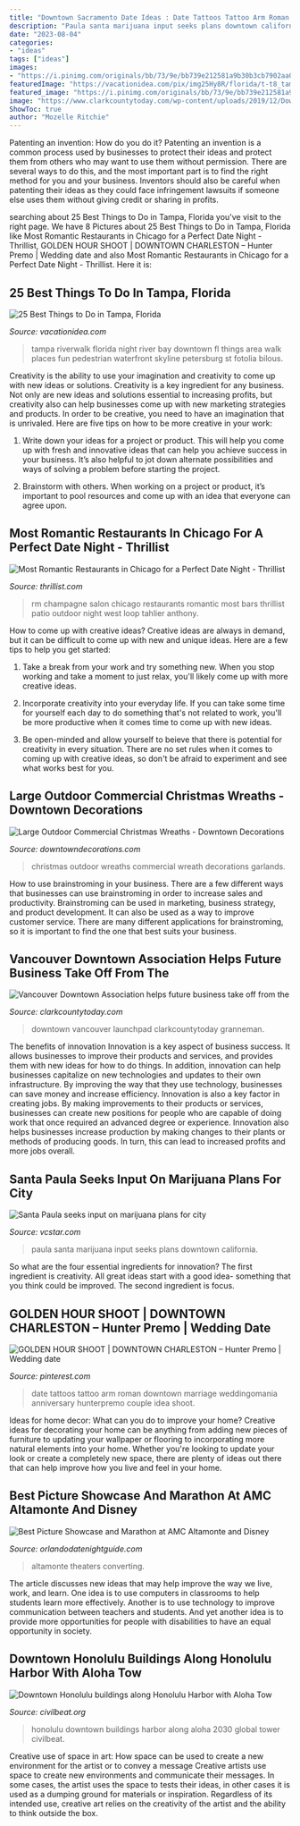 ```yaml
---
title: "Downtown Sacramento Date Ideas : Date Tattoos Tattoo Arm Roman Downtown Marriage Weddingomania Anniversary Hunterpremo Couple Idea Shoot"
description: "Paula santa marijuana input seeks plans downtown california"
date: "2023-08-04"
categories:
- "ideas"
tags: ["ideas"]
images:
- "https://i.pinimg.com/originals/bb/73/9e/bb739e212581a9b30b3cb7902aa015bc.jpg"
featuredImage: "https://vacationidea.com/pix/img25Hy8R/florida/t-t8_tampa_riverwalk_5546_mobi.jpg"
featured_image: "https://i.pinimg.com/originals/bb/73/9e/bb739e212581a9b30b3cb7902aa015bc.jpg"
image: "https://www.clarkcountytoday.com/wp-content/uploads/2019/12/Downtown-Vancouver-Launchpad-Clark-County-Today-001.jpg"
ShowToc: true
author: "Mozelle Ritchie"
---
```



Patenting an invention: How do you do it?
Patenting an invention is a common process used by businesses to protect their ideas and protect them from others who may want to use them without permission. There are several ways to do this, and the most important part is to find the right method for you and your business. Inventors should also be careful when patenting their ideas as they could face infringement lawsuits if someone else uses them without giving credit or sharing in profits.

	

		
searching about 25 Best Things to Do in Tampa, Florida you've visit to the right page. We have 8 Pictures about 25 Best Things to Do in Tampa, Florida like Most Romantic Restaurants in Chicago for a Perfect Date Night - Thrillist, GOLDEN HOUR SHOOT | DOWNTOWN CHARLESTON – Hunter Premo | Wedding date and also Most Romantic Restaurants in Chicago for a Perfect Date Night - Thrillist. Here it is:
		
    
## 25 Best Things To Do In Tampa, Florida

<img loading=lazy src="https://vacationidea.com/pix/img25Hy8R/florida/t-t8_tampa_riverwalk_5546_mobi.jpg" onerror="this.onerror=null;this.src='https://tse2.mm.bing.net/th?id=OIP.BKr5LVl3028G37B83ROizwHaE7&amp;pid=15.1';" alt="25 Best Things to Do in Tampa, Florida">

_Source: vacationidea.com_

>tampa riverwalk florida night river bay downtown fl things area walk places fun pedestrian waterfront skyline petersburg st fotolia bilous. 

	

Creativity is the ability to use your imagination and creativity to come up with new ideas or solutions.
Creativity is a key ingredient for any business. Not only are new ideas and solutions essential to increasing profits, but creativity also can help businesses come up with new marketing strategies and products. In order to be creative, you need to have an imagination that is unrivaled. Here are five tips on how to be more creative in your work: 
1. Write down your ideas for a project or product. This will help you come up with fresh and innovative ideas that can help you achieve success in your business. It’s also helpful to jot down alternate possibilities and ways of solving a problem before starting the project. 

2. Brainstorm with others. When working on a project or product, it’s important to pool resources and come up with an idea that everyone can agree upon.

    
## Most Romantic Restaurants In Chicago For A Perfect Date Night - Thrillist

<img loading=lazy src="https://assets3.thrillist.com/v1/image/1759343/size/gn-gift_guide_variable_c.jpg" onerror="this.onerror=null;this.src='https://tse2.mm.bing.net/th?id=OIP.NUdkzaf2aQP6X_64RAH7PgHaFJ&amp;pid=15.1';" alt="Most Romantic Restaurants in Chicago for a Perfect Date Night - Thrillist">

_Source: thrillist.com_

>rm champagne salon chicago restaurants romantic most bars thrillist patio outdoor night west loop tahlier anthony. 

	

How to come up with creative ideas?
Creative ideas are always in demand, but it can be difficult to come up with new and unique ideas. Here are a few tips to help you get started:
1. Take a break from your work and try something new. When you stop working and take a moment to just relax, you'll likely come up with more creative ideas.

2. Incorporate creativity into your everyday life. If you can take some time for yourself each day to do something that's not related to work, you'll be more productive when it comes time to come up with new ideas.

3. Be open-minded and allow yourself to beieve that there is potential for creativity in every situation. There are no set rules when it comes to coming up with creative ideas, so don't be afraid to experiment and see what works best for you.

    
## Large Outdoor Commercial Christmas Wreaths - Downtown Decorations

<img loading=lazy src="https://downtowndecorations.com/wp-content/uploads/2014/09/Vero-Beach-Mall-031.jpg" onerror="this.onerror=null;this.src='https://tse1.mm.bing.net/th?id=OIP.OV0Pmu6YDKsP0jUj575fHQHaLH&amp;pid=15.1';" alt="Large Outdoor Commercial Christmas Wreaths - Downtown Decorations">

_Source: downtowndecorations.com_

>christmas outdoor wreaths commercial wreath decorations garlands. 

	

How to use brainstroming in your business.
There are a few different ways that businesses can use brainstroming in order to increase sales and productivity. Brainstroming can be used in marketing, business strategy, and product development. It can also be used as a way to improve customer service. There are many different applications for brainstroming, so it is important to find the one that best suits your business.

    
## Vancouver Downtown Association Helps Future Business Take Off From The

<img loading=lazy src="https://www.clarkcountytoday.com/wp-content/uploads/2019/12/Downtown-Vancouver-Launchpad-Clark-County-Today-001.jpg" onerror="this.onerror=null;this.src='https://tse4.mm.bing.net/th?id=OIP.rwbGmdTtCV8F2qj_0L4cJAHaE8&amp;pid=15.1';" alt="Vancouver Downtown Association helps future business take off from the">

_Source: clarkcountytoday.com_

>downtown vancouver launchpad clarkcountytoday granneman. 

	

The benefits of innovation
Innovation is a key aspect of business success. It allows businesses to improve their products and services, and provides them with new ideas for how to do things. In addition, innovation can help businesses capitalize on new technologies and updates to their own infrastructure. By improving the way that they use technology, businesses can save money and increase efficiency.
Innovation is also a key factor in creating jobs. By making improvements to their products or services, businesses can create new positions for people who are capable of doing work that once required an advanced degree or experience. Innovation also helps businesses increase production by making changes to their plants or methods of producing goods. In turn, this can lead to increased profits and more jobs overall.

    
## Santa Paula Seeks Input On Marijuana Plans For City

<img loading=lazy src="https://www.gannett-cdn.com/-mm-/b2a52d91098f04bbd92d3086bcc1522e37d72faf/c=0-0-1512-2016/local/-/media/2018/03/15/Camarillo/Camarillo/636567189009901503-Santa-Paula-DT.jpg?width=534&amp;height=712&amp;fit=crop" onerror="this.onerror=null;this.src='https://tse4.mm.bing.net/th?id=OIP.Q5JTS2dHCmJkrIBaS8NtzQHaJ4&amp;pid=15.1';" alt="Santa Paula seeks input on marijuana plans for city">

_Source: vcstar.com_

>paula santa marijuana input seeks plans downtown california. 

	

So what are the four essential ingredients for innovation? The first ingredient is creativity. All great ideas start with a good idea- something that you think could be improved. The second ingredient is focus.

    
## GOLDEN HOUR SHOOT | DOWNTOWN CHARLESTON – Hunter Premo | Wedding Date

<img loading=lazy src="https://i.pinimg.com/originals/bb/73/9e/bb739e212581a9b30b3cb7902aa015bc.jpg" onerror="this.onerror=null;this.src='https://tse2.mm.bing.net/th?id=OIP.wB3sQ96UF9_mI9DhopWecQHaLG&amp;pid=15.1';" alt="GOLDEN HOUR SHOOT | DOWNTOWN CHARLESTON – Hunter Premo | Wedding date">

_Source: pinterest.com_

>date tattoos tattoo arm roman downtown marriage weddingomania anniversary hunterpremo couple idea shoot. 

	

Ideas for home decor: What can you do to improve your home?
Creative ideas for decorating your home can be anything from adding new pieces of furniture to updating your wallpaper or flooring to incorporating more natural elements into your home. Whether you're looking to update your look or create a completely new space, there are plenty of ideas out there that can help improve how you live and feel in your home.

    
## Best Picture Showcase And Marathon At AMC Altamonte And Disney

<img loading=lazy src="http://www.orlandodatenightguide.com/wp-content/uploads/2015/01/amc-downtown-disney.jpg" onerror="this.onerror=null;this.src='https://tse2.mm.bing.net/th?id=OIP.McinKqKUdMNL1dsRUENExwHaDH&amp;pid=15.1';" alt="Best Picture Showcase and Marathon at AMC Altamonte and Disney">

_Source: orlandodatenightguide.com_

>altamonte theaters converting. 

	

The article discusses new ideas that may help improve the way we live, work, and learn. One idea is to use computers in classrooms to help students learn more effectively. Another is to use technology to improve communication between teachers and students. And yet another idea is to provide more opportunities for people with disabilities to have an equal opportunity in society.

    
## Downtown Honolulu Buildings Along Honolulu Harbor With Aloha Tow

<img loading=lazy src="https://s3-us-west-1.amazonaws.com/civilbeat-aws-dotorg/wp-content/2019/08/19122820/Downtown-Honolulu-buildings-along-Honolulu-Harbor-with-Aloha-Tower-1024x668.jpg" onerror="this.onerror=null;this.src='https://tse3.mm.bing.net/th?id=OIP.pnmf1UDWnPDx-gw8vuwUUwHaE1&amp;pid=15.1';" alt="Downtown Honolulu buildings along Honolulu Harbor with Aloha Tow">

_Source: civilbeat.org_

>honolulu downtown buildings harbor along aloha 2030 global tower civilbeat. 

	

Creative use of space in art: How space can be used to create a new environment for the artist or to convey a message
Creative artists use space to create new environments and communicate their messages. In some cases, the artist uses the space to tests their ideas, in other cases it is used as a dumping ground for materials or inspiration. Regardless of its intended use, creative art relies on the creativity of the artist and the ability to think outside the box.


